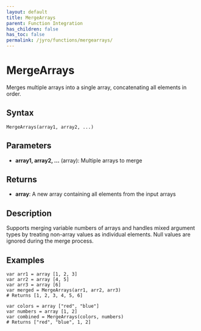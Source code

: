 ```yaml
---
layout: default
title: MergeArrays
parent: Function Integration
has_children: false
has_toc: false
permalink: /jyro/functions/mergearrays/
---
```


# MergeArrays

Merges multiple arrays into a single array, concatenating all elements in order.

## Syntax

```jyro
MergeArrays(array1, array2, ...)
```

## Parameters

- **array1, array2, ...** (array): Multiple arrays to merge

## Returns

- **array**: A new array containing all elements from the input arrays

## Description

Supports merging variable numbers of arrays and handles mixed argument types by treating non-array values as individual elements. Null values are ignored during the merge process.

## Examples

```jyro
var arr1 = array [1, 2, 3]
var arr2 = array [4, 5]
var arr3 = array [6]
var merged = MergeArrays(arr1, arr2, arr3)
# Returns [1, 2, 3, 4, 5, 6]
```

```jyro
var colors = array ["red", "blue"]
var numbers = array [1, 2]
var combined = MergeArrays(colors, numbers)
# Returns ["red", "blue", 1, 2]
```
